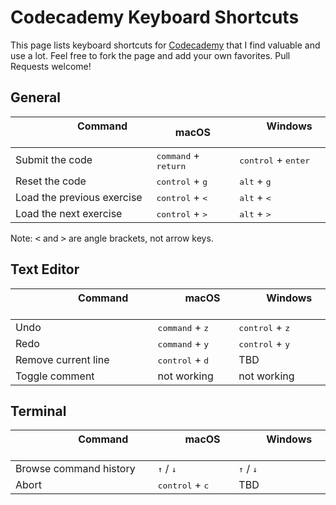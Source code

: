 # Codecademy Keyboard Shortcuts

This page lists keyboard shortcuts for [Codecademy](https://www.codecademy.com) that I find valuable and use a lot. Feel free to fork the page and add your own favorites. Pull Requests welcome!

## General

| &nbsp;&nbsp;&nbsp;&nbsp;&nbsp;&nbsp;&nbsp;&nbsp;&nbsp;&nbsp;&nbsp;&nbsp;&nbsp;&nbsp;&nbsp; Command &nbsp;&nbsp;&nbsp;&nbsp;&nbsp;&nbsp;&nbsp;&nbsp;&nbsp;&nbsp;&nbsp;&nbsp;&nbsp;&nbsp;&nbsp; | &nbsp;&nbsp;&nbsp;&nbsp;&nbsp;&nbsp; macOS &nbsp;&nbsp;&nbsp;&nbsp;&nbsp;&nbsp; | &nbsp;&nbsp;&nbsp;&nbsp;&nbsp;&nbsp; Windows &nbsp;&nbsp;&nbsp;&nbsp;&nbsp;&nbsp; | 
| ------- | -------- | ------- |
| Submit the code | <kbd>command</kbd> + <kbd>return</kbd> | <kbd>control</kbd> + <kbd>enter</kbd> |
| Reset the code | <kbd>control</kbd> + <kbd>g</kbd> | <kbd>alt</kbd> + <kbd>g</kbd> |
| Load the previous exercise | <kbd>control</kbd> + <kbd><</kbd> | <kbd>alt</kbd> + <kbd><</kbd> |
| Load the next exercise | <kbd>control</kbd> + <kbd>></kbd> | <kbd>alt</kbd> + <kbd>></kbd> |

Note: <kbd><</kbd> and <kbd>></kbd> are angle brackets, not arrow keys.

## Text Editor

| &nbsp;&nbsp;&nbsp;&nbsp;&nbsp;&nbsp;&nbsp;&nbsp;&nbsp;&nbsp;&nbsp;&nbsp;&nbsp;&nbsp;&nbsp; Command &nbsp;&nbsp;&nbsp;&nbsp;&nbsp;&nbsp;&nbsp;&nbsp;&nbsp;&nbsp;&nbsp;&nbsp;&nbsp;&nbsp;&nbsp; | &nbsp;&nbsp;&nbsp;&nbsp;&nbsp;&nbsp; macOS &nbsp;&nbsp;&nbsp;&nbsp;&nbsp;&nbsp; | &nbsp;&nbsp;&nbsp;&nbsp;&nbsp;&nbsp; Windows &nbsp;&nbsp;&nbsp;&nbsp;&nbsp;&nbsp; |
| ------------------------------------- | -------- | ------- |
| Undo | <kbd>command</kbd> + <kbd>z</kbd> | <kbd>control</kbd> + <kbd>z</kbd> |
| Redo | <kbd>command</kbd> + <kbd>y</kbd> | <kbd>control</kbd> + <kbd>y</kbd> |
| Remove current line | <kbd>control</kbd> + <kbd>d</kbd> | TBD |
| Toggle comment | not working | not working |

## Terminal

| &nbsp;&nbsp;&nbsp;&nbsp;&nbsp;&nbsp;&nbsp;&nbsp;&nbsp;&nbsp;&nbsp;&nbsp;&nbsp;&nbsp;&nbsp; Command &nbsp;&nbsp;&nbsp;&nbsp;&nbsp;&nbsp;&nbsp;&nbsp;&nbsp;&nbsp;&nbsp;&nbsp;&nbsp;&nbsp;&nbsp; | &nbsp;&nbsp;&nbsp;&nbsp;&nbsp;&nbsp; macOS &nbsp;&nbsp;&nbsp;&nbsp;&nbsp;&nbsp; | &nbsp;&nbsp;&nbsp;&nbsp;&nbsp;&nbsp; Windows &nbsp;&nbsp;&nbsp;&nbsp;&nbsp;&nbsp; |
| ------- | -------- | ------- |
| Browse command history | <kbd>↑</kbd> / <kbd>↓</kbd> | <kbd>↑</kbd> / <kbd>↓</kbd> |
| Abort | <kbd>control</kbd> + <kbd>c</kbd> | TBD |

